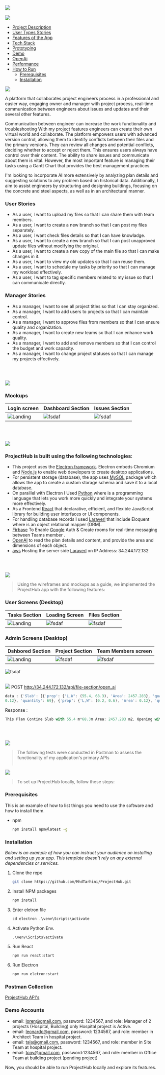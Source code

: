 <img src="./readme/title1.svg"/>
<br><br>

<img src="./readme/title7.svg"/> 


- [Project Description](#project-description)
- [User Types Stories](#user-types)
- [Features of the App](#features-of-the-app)
- [Tech Stack](#tech-stack)
- [Prototyping](#prototyping)
- [Demo](#Demo)
- [OpenAi](#OpenAi)
- [Performance](#Performance)
- [How to Run](#how-to-run)
  - [Prerequisites](#prerequisites)
  - [Installation](#installation)


<!-- project philosophy -->
<a name="project-description"></a>
<img src="./readme/title2.svg"/>

A platform that collaborates project engineers process in a professional and easier way, engaging owner and manager with project process, real-time communication between engineers about issues and updates and their several other features.

Communication between engineer can increase the work functionality and troubleshooting 
With my project features engineers can create their own virtual world and collaborate. The platform empowers users with advanced version control, allowing them to identify conflicts between their files and the primary versions. They can review all changes and potential conflicts, deciding whether to accept or reject them. This ensures users always have control over their content. The ability to share issues and communicate about them is vital. However, the most important feature is managing their tasks using a Gantt Chart that provides the best management practices

I'm looking to incorporate AI more extensively by analyzing plan details and suggesting solutions to any problem based on historical data. Additionally, I aim to assist engineers by structuring and designing buildings, focusing on the concrete and steel aspects, as well as in an architectural manner.

<a name="User Types"></a>
### User Stories

- As a user, I want to upload my files so that I can share them with team members.
- As a user, I want to create a new branch so that I can post my files separately.
- As a user, I want check files details so that I can have knowladge.
- As a user, I want to create a new branch so that I can post unapproved update files without modifying the original.
- As a user, I want to create a new copy of the main file so that I can make changes in it.
- As a user, I want to view my old updates so that I can reuse them.
- As a user, I want to schedule my tasks by priority so that I can manage my workload effectively.
- As a user, I want to tag specific members related to my issue so that I can communicate directly.

### Manager Stories

- As a manager, I want to see all project titles so that I can stay organized.
- As a manager, I want to add users to projects so that I can maintain control.
- As a manager, I want to approve files from members so that I can ensure quality and organization.
- As a manager, I want to create new teams so that I can enhance work quality.
- As a manager, I want to add and remove members so that I can control the budget and work capacity.
- As a manager, I want to change project statuses so that I can manage my projects effectively.

<br><br>
<!-- Prototyping -->
<a name="prototyping"></a>
<img src="./readme/title3.svg"/>

### Mockups
| Login screen  | Dashboard Section | Issues Section |
| ---| ---| ---|
| ![Landing](./readme/loginpage.jpg) | ![fsdaf](./readme/Dashborad.jpg) | ![fsdaf](./readme/IssuesSection.jpg) |

<br><br>

<!-- Tech stack -->
<a name="tech-stack" ></a>
<img src="./readme/title5.svg"/>

###  ProjectHub is built using the following technologies:

- This project uses the [Electron framework](https://www.electronjs.org/). Electron embeds Chromium and [Node.js](https://nodejs.org/en) to enable web developers to create desktop applications.
- For persistent storage (database), the app uses [MySQL](https://www.mysql.com/) package which allows the app to create a custom storage schema and save it to a local database.
- On paralllel with Electron I Used [Python](https://www.python.org/) where is a programming language that lets you work more quickly and integrate your systems more effectively.
- As a Frontend [React](https://react.dev/) that declarative, efficient, and flexible JavaScript library for building user interfaces or UI components.
- For handling database records I used [Laraverl](https://laravel.com/) that include Eloquent where is an object relational mapper (ORM).
- [Firbase](https://firebase.google.com/?gad=1&gclid=CjwKCAjwseSoBhBXEiwA9iZtxsTCyMaNaWShkDwkOZYQTfNahGinS-OquPbbTv-_aUAEuz1BWX6ACBoCNA0QAvD_BwE&gclsrc=aw.ds) To Enable [Google](https://mail.google.com/) Auth & Create rooms for real-time messaging between Teams member .
- [OpenAI](https://openai.com/) to read the plan details and content, and provide the area and dimensions of each object.
- [aws](https://aws.amazon.com/) Hosting the server side [Laraverl](https://laravel.com/) on IP Address: 34.244.172.132 

<br><br>

<!-- Implementation -->
<img src="./readme/title4.svg"/>
<a name="Demo" ></a>

> Using the wireframes and mockups as a guide, we implemented the ProjectHub app with the following features:


### User Screens (Desktop)


| Tasks Section  | Loading Screen |  Files Section |
| ---| ---| ---|
| ![Landing](./readme/TasksSection.jpg) | ![fsdaf](./readme/ezgif.com-resize.gif) | ![fsdaf](./readme/FilesSection.jpg) |

### Admin Screens (Desktop)


| Dshbored Section  | Project Section |  Team Members screen |
| ---| ---| ---|
| ![Landing](./readme/Dashboard_manager.jpg) | ![fsdaf](./readme/ProjectSection.jpg) | ![fsdaf](./readme/TeamMembers.jpg) |

![fsdaf](./readme/gif.gif)
<br><br>

<a name="OpenAi" ></a>
<img src="./readme/title8.svg"/>
POST http://34.244.172.132/api/file-section/open_ai
```js
data : {'Slab': [{'prop': {'L,W': (55.4, 68.3), 'Area': 2457.283}, 'quantity': 1}], 'opening': [{'prop': {'L,W': (3.0, 4.9), 'Area': 14.7}, 'quantity': 1}, {'prop': {'L,W': (4.6, 2.2), 'Area': 10.12}, 'quantity': 1}, {'prop': {'L,W': (2.8, 2.8), 'Area': 7.84}, 'quantity': 1}], 'Columns': [{'prop': {'L,W': (0.6, 0.2), 'Area': 
0.12}, 'quantity': 69}, {'prop': {'L,W': (0.2, 0.6), 'Area': 0.12}, 'quantity': 2}], 'shear wall': [{'prop': {'L,W': (3.2, 5.1), 'Area': 16.32}, 'quantity': 1}, {'prop': {'L,W': (3.0, 5.0), 'Area': 7.5}, 'quantity': 1}, {'prop': {'L,W': (2.8, 5.5), 'Area': 7.7}, 'quantity': 1}, {'prop': {'L,W': (4.8, 3.5), 'Area': 14.16}, 'quantity': 1}, {'prop': {'L,W': (7.0, 1.6), 'Area': 11.2}, 'quantity': 1}, {'prop': {'L,W': (7.0, 4.2), 'Area': 7.0}, 'quantity': 1}]}
```
Response : 
```js
This Plan Contine Slab with 55.4 m*68.3m Area: 2457.283 m2, Opening with L,W: 3.0 m, 4.9 m Area: 14.7 m2, L,W: 4.6 m, 2.2 m Area: 10.12 m2,L,W: 2.8 m, 2.8 m Area: 7.84 m2, Columns with L,W: 0.6 m, 0.2 m Area: 0.12 m2 Quantity: 69, L,W: 0.2 m, 0.6 m Area: 0.12 m2 Quantity: 2, Shear wall L,W: 3.2 m, 5.1 m Area: 16.32 m2 Quantity: 1 L,W: 3.0 m, 5.0 m Area: 7.5 m2 Quantity: 1 L,W: 2.8 m, 5.5 m Area: 7.7 m2 Quantity: 1 L,W: 4.8 m, 3.5 m Area: 14.16 m2 Quantity: 1 L,W: 7.0 m, 1.6 m Area: 11.2 m2 Quantity: 1 L,W: 7.0 m, 4.2 m Area: 7.0 m2 Quantity: 1
```
<br><br>


<a name="Performance" ></a>
<img src="./readme/title9.svg"/> 
> The following tests were conducted in Postman to assess the functionality of my application's primary APIs
<br><br>



<!-- How to run -->
<img src="./readme/title6.svg"/>

> To set up ProjectHub locally, follow these steps:

### Prerequisites

This is an example of how to list things you need to use the software and how to install them.
* npm
  ```sh
  npm install npm@latest -g
  ```

### Installation

_Below is an example of how you can instruct your audience on installing and setting up your app. This template doesn't rely on any external dependencies or services._

1. Clone the repo
   ```sh
   git clone https://github.com/MhdTarhini/ProjectHub.git
   ```
2. Install NPM packages
   ```sh
   npm install
   ```
3. Enter eletron file
   ```js
   cd electron .\venv\Scripts\activate
   ```
4. Activate Python Env.
   ```js
   .\venv\Scripts\activate
   ```
5. Run React
   ```js
   npm run react:start
   ```
6. Run Electron
   ```js
   npm run eletron:start
   ```

### Postman Collection
[ProjectHub API's](./readme/ProjectHub-API's.postman_collection.json)
### Demo Accounts

- email: loren@gmail.com, password: 1234567, and role: Manager of 2 projects (Hospital, Building) only Hospital project is Active.
- email: leonardo@gmail.com, password: 1234567, and role: member in Architect Team in hospital project.
- email: tala@gmail.com, password: 1234567, and role:  member in Site Team at hospital project.
- email: tony@gmail.com, password:1234567, and role: member in Office Team at building project (pending project)

Now, you should be able to run ProjectHub locally and explore its features.
